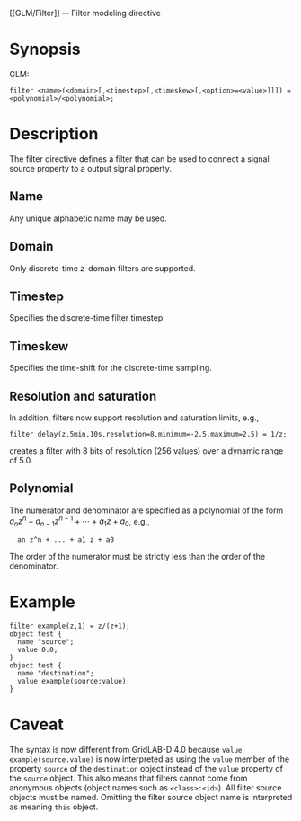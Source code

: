 [[GLM/Filter]] -- Filter modeling directive

# Synopsis
GLM:
~~~
filter <name>(<domain>[,<timestep>[,<timeskew>[,<option>=<value>]]]) = <polynomial>/<polynomial>;
~~~

# Description

The filter directive defines a filter that can be used to connect a signal source property to a output signal property. 

## Name

Any unique alphabetic name may be used.

## Domain

Only discrete-time *z*-domain filters are supported.

## Timestep

Specifies the discrete-time filter timestep

## Timeskew

Specifies the time-shift for the discrete-time sampling.

## Resolution and saturation

In addition, filters now support resolution and saturation limits, e.g.,
~~~
filter delay(z,5min,10s,resolution=8,minimum=-2.5,maximum=2.5) = 1/z;
~~~
creates a filter with 8 bits of resolution (256 values) over a dynamic range of 5.0.

## Polynomial

The numerator and denominator are specified as a polynomial of the form $a_n z^n + a_{n-1} z^{n-1} + \cdots + a_1 z + a_0$, e.g.,
~~~
  an z^n + ... + a1 z + a0
~~~
The order of the numerator must be strictly less than the order of the denominator. 

# Example
~~~
filter example(z,1) = z/(z+1);
object test {
  name "source";
  value 0.0;
}
object test {
  name "destination";
  value example(source:value);
}
~~~

# Caveat

The syntax is now different from GridLAB-D 4.0 because `value example(source.value)` is now interpreted as using the `value` member of the property `source` of the `destination` object instead of the `value` property of the `source` object. This also means that filters cannot come from anonymous objects (object names such as `<class>:<id>`).  All filter source objects must be named.  Omitting the filter source object name is interpreted as meaning `this` object.

